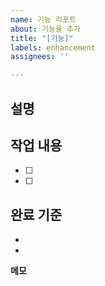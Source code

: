 ```yaml
---
name: 기능 리포트
about: 기능을 추가
title: "[기능]"
labels: enhancement
assignees: ''

---
```


## 설명  

## 작업 내용  
- [ ] 
- [ ] 

## 완료 기준  
- 
-

**메모**
